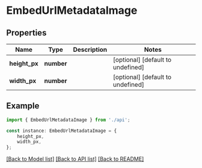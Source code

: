 # EmbedUrlMetadataImage


## Properties

Name | Type | Description | Notes
------------ | ------------- | ------------- | -------------
**height_px** | **number** |  | [optional] [default to undefined]
**width_px** | **number** |  | [optional] [default to undefined]

## Example

```typescript
import { EmbedUrlMetadataImage } from './api';

const instance: EmbedUrlMetadataImage = {
    height_px,
    width_px,
};
```

[[Back to Model list]](../README.md#documentation-for-models) [[Back to API list]](../README.md#documentation-for-api-endpoints) [[Back to README]](../README.md)
